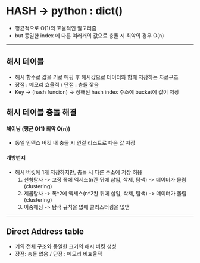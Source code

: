 # HASH -> python : dict()

 - 평균적으로 O(1)의 효율적인 알고리즘
 - but 동일한 index 에 다른 여러개의 값으로 충돌 시 최악의 경우 O(n)

--- 
## 해시 테이블
 - 해시 함수로 값을 키로 매핑 후 해시값으로 데이터와 함께 저장하는 자료구조
 - 장점 : 메모리 효울적 / 단점 : 충돌 잦음
 - Key -> (hash funcion) -> 정해진 hash index 주소에 bucket에 값이 저장

## 해시 테이블 충돌 해결
#### 체이닝 (평균 O(1) 최악 O(n))
 - 동일 인덱스 버킷 내 충돌 시 연결 리스트로 다음 값 저장 

#### 개방번지
 - 해시 버킷에 1개 저장하지만, 충돌 시 다른 주소에 저장 허용
   1. 선형탐사 -> 고정 폭에 엑세스(n칸 뒤에 삽입, 삭제, 탐색) -> 데이터가 몰림(clustering)
   2. 제곱탐사 -> 폭^2에 엑세스(n^2칸 뒤에 삽입, 삭제, 탐색) -> 데이터가 몰림(clustering)
   3. 이중해싱 -> 탐색 규칙을 없애 클러스터링을 없앰

--- 
## Direct Address table 
 - 키의 전체 구조와 동일한 크기의 해시 버킷 생성
 - 장점: 충돌 없음 / 단점 : 메모리 비효율적